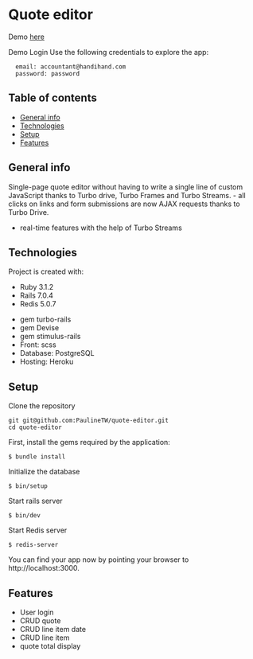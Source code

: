 # Quote editor

Demo [here](https://awesome-quote-editor.herokuapp.com/)

Demo Login
Use the following credentials to explore the app:
```
  email: accountant@handihand.com
  password: password
```

## Table of contents
* [General info](#general-info)
* [Technologies](#technologies)
* [Setup](#setup)
* [Features](#features)


## General info
Single-page quote editor without having to write a single line of custom JavaScript thanks to Turbo drive, Turbo Frames and Turbo Streams.
	- all clicks on links and form submissions are now AJAX requests thanks to Turbo Drive.
  - real-time features with the help of Turbo Streams
  
  
## Technologies
Project is created with:
* Ruby 3.1.2
* Rails 7.0.4
* Redis 5.0.7

- gem turbo-rails
- gem Devise
- gem stimulus-rails
- Front: scss
- Database: PostgreSQL
- Hosting: Heroku
	
## Setup

Clone the repository
```
git git@github.com:PaulineTW/quote-editor.git
cd quote-editor
```

First, install the gems required by the application:
```
$ bundle install
```

Initialize the database
```
$ bin/setup
```

Start rails server
```
$ bin/dev
```

Start Redis server
```
$ redis-server
```
You can find your app now by pointing your browser to http://localhost:3000. 


## Features

- User login
- CRUD quote
- CRUD line item date
- CRUD line item
- quote total display

